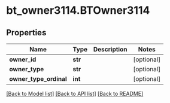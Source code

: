 # bt_owner3114.BTOwner3114

## Properties
Name | Type | Description | Notes
------------ | ------------- | ------------- | -------------
**owner_id** | **str** |  | [optional] 
**owner_type** | **str** |  | [optional] 
**owner_type_ordinal** | **int** |  | [optional] 

[[Back to Model list]](../README.md#documentation-for-models) [[Back to API list]](../README.md#documentation-for-api-endpoints) [[Back to README]](../README.md)


